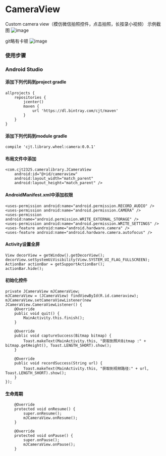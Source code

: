 # CameraView
Custom camera view（模仿微信拍照控件，点击拍照，长按录小视频）
示例截图
![image](https://github.com/CJT2325/CameraView/blob/master/assets/65A0.tmp.jpg)

git略有卡顿
![image](https://github.com/CJT2325/CameraView/blob/master/assets/video.gif)

### 使用步骤
### Android Studio
#### 添加下列代码到project gradle
```
allprojects {
    repositories {
        jcenter()
        maven {
            url 'https://dl.bintray.com/cjt/maven'
        }
    }
}
```
#### 添加下列代码到module gradle
```
compile 'cjt.library.wheel:camera:0.0.1'
```
#### 布局文件中添加
```
<com.cjt2325.cameralibrary.JCameraView
    android:id="@+id/cameraview"
    android:layout_width="match_parent"
    android:layout_height="match_parent" />
```
#### AndroidManifest.xml中添加权限
```
<uses-permission android:name="android.permission.RECORD_AUDIO" />
<uses-permission android:name="android.permission.CAMERA" />
<uses-permission android:name="android.permission.WRITE_EXTERNAL_STORAGE" />
<uses-permission android:name="android.permission.WRITE_SETTINGS" />
<uses-feature android:name="android.hardware.camera" />
<uses-feature android:name="android.hardware.camera.autofocus" />
```
#### Activity设置全屏
```
View decorView = getWindow().getDecorView();
decorView.setSystemUiVisibility(View.SYSTEM_UI_FLAG_FULLSCREEN);
ActionBar actionBar = getSupportActionBar();
actionBar.hide();
```
#### 初始化控件
```
private JCameraView mJCameraView;
mJCameraView = (JCameraView) findViewById(R.id.cameraview);
mJCameraView.setCameraViewListener(new JCameraView.CameraViewListener() {
    @Override
    public void quit() {
        MainActivity.this.finish();
    }
    
    @Override
    public void captureSuccess(Bitmap bitmap) {
        Toast.makeText(MainActivity.this, "获取到照片Bitmap :" + bitmap.getHeight(), Toast.LENGTH_SHORT).show();
    }
    
    @Override
    public void recordSuccess(String url) {
        Toast.makeText(MainActivity.this, "获取到视频路径:" + url, Toast.LENGTH_SHORT).show();
    }
});
```
#### 生命周期
```
    @Override
    protected void onResume() {
        super.onResume();
        mJCameraView.onResume();
    }

    @Override
    protected void onPause() {
        super.onPause();
        mJCameraView.onPause();
    }
```
